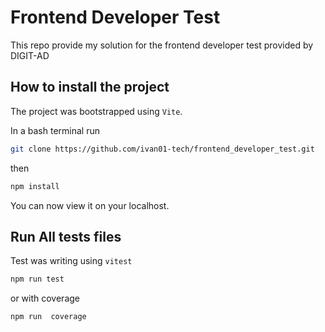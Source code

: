 # Frontend Developer Test

This repo provide my solution for the frontend developer test provided by DIGIT-AD

## How to install the project

The project was bootstrapped using ```Vite```.

In a bash terminal run

```bash
git clone https://github.com/ivan01-tech/frontend_developer_test.git
```

then

```bash
npm install
```

You can now view it on your localhost.

## Run All tests files

Test was writing using ``vitest``

```bash
npm run test
```

or with coverage

```bash
npm run  coverage
```

<!-- To install this project first
1. Project's Title
2. Project Description
3. How to Install and Run the Project
4. How to Use the Project
5. Include Tests -->

